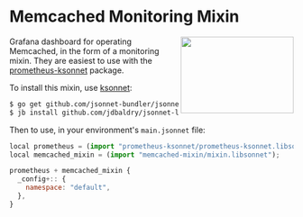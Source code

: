 # Memcached Monitoring Mixin

<img align="right" width="200" height="136" src="dashboard.png">

Grafana dashboard for operating Memcached, in the form
of a monitoring mixin. They are easiest to use with the [prometheus-ksonnet](https://github.com/jdbaldry/jsonnet-libs/tree/master/prometheus-ksonnet)
package.

To install this mixin, use [ksonnet](https://ksonnet.io/):

```sh
$ go get github.com/jsonnet-bundler/jsonnet-bundler/cmd/jb
$ jb install github.com/jdbaldry/jsonnet-libs/memcached-mixin
```

Then to use, in your environment's `main.jsonnet` file:

```js
local prometheus = (import "prometheus-ksonnet/prometheus-ksonnet.libsonnet");
local memcached_mixin = (import "memcached-mixin/mixin.libsonnet");

prometheus + memcached_mixin {
  _config+:: {
    namespace: "default",
  },
}
```
